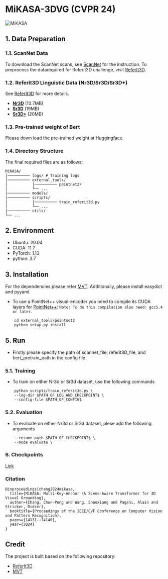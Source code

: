 # MiKASA-3DVG (CVPR 24)
![MiKASA](fig/architecture.jpg)
 
## 1. Data Preparation
### 1.1. ScanNet Data
To download the ScanNet scans, see [ScanNet](https://github.com/ScanNet/ScanNet#scannet-data) for the instruction.
To preprocess the datarequired for Referit3D challenge, visit [ReferIt3D](https://github.com/referit3d/referit3d).

### 1.2. Referit3D Linguistic Data (Nr3D/Sr3D/Sr3D+)
 See [ReferIt3D](https://github.com/referit3d/referit3d) for more details.
* [**Nr3D**](https://drive.google.com/file/d/1qswKclq4BlnHSGMSgzLmUu8iqdUXD8ZC/view?usp=sharing) (10.7MB)
* [**Sr3D**](https://drive.google.com/drive/folders/1DS4uQq7fCmbJHeE-rEbO8G1-XatGEqNV?usp=sharing) (19MB)
* [**Sr3D+**](https://drive.google.com/drive/folders/1DS4uQq7fCmbJHeE-rEbO8G1-XatGEqNV?usp=sharing) (20MB)
 

### 1.3. Pre-trained weight of Bert
Please down load the pre-trained weight at [Huggingface](https://huggingface.co/bert-base-uncased/tree/main).
### 1.4. Directory Structure

The final required files are as follows:
```
MiKASA/
│────────── logs/ # Training logs
│────────── external_tools/
|           │────────── pointnet2/
|           └── ...
|────────── models/
|────────── scripts/
|           │────────── train_referit3d.py
|           └── ...
|────────── utils/
└── ...
```

## 2. Environment
* Ubuntu: 20.04
* CUDA: 11.7
* PyTorch: 1.13
* python: 3.7

## 3. Installation
For the dependencies please refer [MVT](https://github.com/sega-hsj/MVT-3DVG). Additionally, please install easydict and pyyaml.
* To use a PointNet++ visual-encoder you need to compile its CUDA layers for [PointNet++](http://arxiv.org/abs/1706.02413):
```Note: To do this compilation also need: gcc5.4 or later.```
```Console
    cd external_tools/pointnet2
    python setup.py install
```
## 5. Run
* Firstly please specify the path of scannet_file, referit3D_file, and bert_pretrain_path in the config file.
### 5.1. Training
* To train on either Nr3d or Sr3d dataset, use the following commands
```Console
    python scripts/train_referit3d.py \
    --log-dir $PATH_OF_LOG_AND_CHECKPOINT$ \
    --config-file $PATH_OF_CONFIG$
```
### 5.2. Evaluation
* To evaluate on either Nr3d or Sr3d dataset, plese add the following arguments
```Console
    --resume-path $PATH_OF_CHECKPOINT$ \
    --mode evaluate \
```
### 6. Checkpoints
[Link](https://drive.google.com/drive/folders/1YB6nxjZwnBUyY_qQryjFTKKOhPmGUsFk)

### Citation
```
@inproceedings{chang2024mikasa,
  title={MiKASA: Multi-Key-Anchor \& Scene-Aware Transformer for 3D Visual Grounding},
  author={Chang, Chun-Peng and Wang, Shaoxiang and Pagani, Alain and Stricker, Didier},
  booktitle={Proceedings of the IEEE/CVF Conference on Computer Vision and Pattern Recognition},
  pages={14131--14140},
  year={2024}
}
```


## Credit
The project is built based on the following repository:
* [ReferIt3D](https://github.com/referit3d/referit3d)
* [MVT](https://github.com/sega-hsj/MVT-3DVG)
